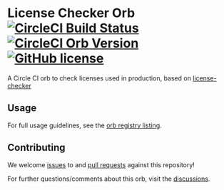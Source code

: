 # License Checker Orb [![CircleCI Build Status](https://circleci.com/gh/monito/license-checker-orb.svg?style=shield "CircleCI Build Status")](https://circleci.com/gh/monito/license-checker-orb) [![CircleCI Orb Version](https://img.shields.io/badge/endpoint.svg?url=https://badges.circleci.io/orb/monito/license-checker-orb)](https://circleci.com/developer/orbs/orb/monito/license-checker) [![GitHub license](https://img.shields.io/badge/license-MIT-blue.svg)](https://raw.githubusercontent.com/monito/license-checker-orb/main/LICENSE)

A Circle CI orb to check licenses used in production, based on [license-checker](https://www.npmjs.com/package/license-checker)

## Usage

For full usage guidelines, see the [orb registry listing](https://circleci.com/developer/orbs/orb/monito/license-checker).

## Contributing

We welcome [issues](https://github.com/monito/license-checker-orb/issues) to and [pull requests](https://github.com/monito/license-checker-orb/pulls) against this repository!

For further questions/comments about this orb, visit the [discussions](https://github.com/monito/license-checker-orb/discussions).
